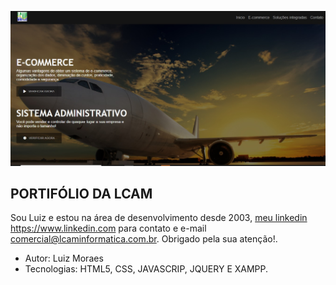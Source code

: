 ![](https://github.com/LUIZMORAES/projeto-lcam/blob/main/imagem_projeto/portifolio.jpg)

## PORTIFÓLIO DA LCAM 

Sou Luiz e estou na área de desenvolvimento desde 2003, <a href="https://www.linkedin.com/in/luiz-moraes-4b42a988/">meu linkedin https://www.linkedin.com </a>para contato e e-mail <a href="mailto:comercial@lcaminformatica.com.br"> comercial@lcaminformatica.com.br. </a>Obrigado pela sua atenção!.

- Autor: Luiz Moraes
- Tecnologias: HTML5, CSS, JAVASCRIP, JQUERY E XAMPP.

  

